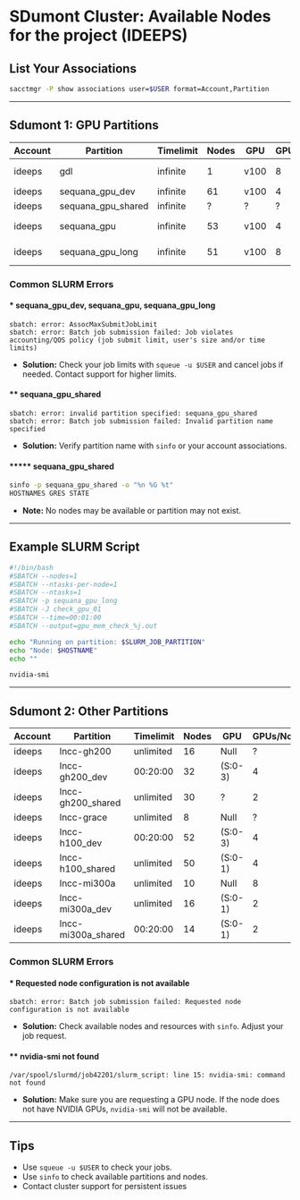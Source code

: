 # SDumont Cluster: Available Nodes for the project (IDEEPS)

## List Your Associations

```bash
sacctmgr -P show associations user=$USER format=Account,Partition
```

---

## Sdumont 1: GPU Partitions

| Account | Partition           | Timelimit | Nodes | GPU  | GPUs/Node | Memory/GPU | Notes/Issues         |
|---------|---------------------|-----------|-------|------|-----------|------------|----------------------|
| ideeps  | gdl                 | infinite  | 1     | v100 | 8         |            | Running forever      |
| ideeps  | sequana_gpu_dev     | infinite  | 61    | v100 | 4         |            | See error *          |
| ideeps  | sequana_gpu_shared  | infinite  | ?     | ?    | ?         |            | See error **         |
| ideeps  | sequana_gpu         | infinite  | 53    | v100 | 4         |            | See error ***        |
| ideeps  | sequana_gpu_long    | infinite  | 51    | v100 | 8         |            | See error ****       |

### Common SLURM Errors

#### * sequana_gpu_dev, sequana_gpu, sequana_gpu_long

```text
sbatch: error: AssocMaxSubmitJobLimit
sbatch: error: Batch job submission failed: Job violates accounting/QOS policy (job submit limit, user's size and/or time limits)
```
- **Solution:** Check your job limits with `squeue -u $USER` and cancel jobs if needed. Contact support for higher limits.

#### ** sequana_gpu_shared

```text
sbatch: error: invalid partition specified: sequana_gpu_shared
sbatch: error: Batch job submission failed: Invalid partition name specified
```
- **Solution:** Verify partition name with `sinfo` or your account associations.

#### ***** sequana_gpu_shared

```bash
sinfo -p sequana_gpu_shared -o "%n %G %t"
HOSTNAMES GRES STATE
```
- **Note:** No nodes may be available or partition may not exist.

---

## Example SLURM Script

```bash
#!/bin/bash
#SBATCH --nodes=1
#SBATCH --ntasks-per-node=1
#SBATCH --ntasks=1
#SBATCH -p sequana_gpu_long
#SBATCH -J check_gpu_01
#SBATCH --time=00:01:00
#SBATCH --output=gpu_mem_check_%j.out

echo "Running on partition: $SLURM_JOB_PARTITION"
echo "Node: $HOSTNAME"
echo ""

nvidia-smi
```

---

## Sdumont 2: Other Partitions

| Account | Partition           | Timelimit | Nodes | GPU     | GPUs/Node | Memory/GPU    | Notes/Issues |
|---------|---------------------|-----------|-------|---------|-----------|--------------|--------------|
| ideeps  | lncc-gh200          | unlimited | 16    | Null    | ?         | ?            |              |
| ideeps  | lncc-gh200_dev      | 00:20:00  | 32    | (S:0-3) | 4         | 120gb (GH200) |              |
| ideeps  | lncc-gh200_shared   | unlimited | 30    | ?       | 2         | 120gb (GH200) |              |
| ideeps  | lncc-grace          | unlimited | 8     | Null    | ?         | *            | See error *  |
| ideeps  | lncc-h100_dev       | 00:20:00  | 52    | (S:0-3) | 4         | 80gb (H100)   |              |
| ideeps  | lncc-h100_shared    | unlimited | 50    | (S:0-1) | 4         | 80gb (H100)   |              |
| ideeps  | lncc-mi300a         | unlimited | 10    | Null    | 8         | ??           | See error *  |
| ideeps  | lncc-mi300a_dev     | unlimited | 16    | (S:0-1) | 2         | ?            | See error ** |
| ideeps  | lncc-mi300a_shared  | 00:20:00  | 14    | (S:0-1) | 2         | ?            | See error ** |

### Common SLURM Errors

#### * Requested node configuration is not available

```text
sbatch: error: Batch job submission failed: Requested node configuration is not available
```
- **Solution:** Check available nodes and resources with `sinfo`. Adjust your job request.

#### ** nvidia-smi not found

```text
/var/spool/slurmd/job42201/slurm_script: line 15: nvidia-smi: command not found
```
- **Solution:** Make sure you are requesting a GPU node. If the node does not have NVIDIA GPUs, `nvidia-smi` will not be available.

---

## Tips

- Use `squeue -u $USER` to check your jobs.
- Use `sinfo` to check available partitions and nodes.
- Contact cluster support for persistent issues